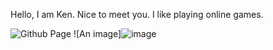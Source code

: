 Hello, I am Ken. Nice to meet you.
I like playing online games.

![Github Page](https://github.com/kenlai02814)
![An image]![image](https://github.com/user-attachments/assets/b575abaf-9953-487a-a66b-c2a347e32702)
